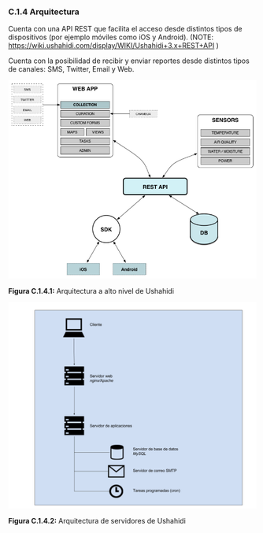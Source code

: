 ### C.1.4 Arquitectura

Cuenta con una API REST que facilita el acceso desde distintos tipos de dispositivos (por ejemplo móviles como iOS y Android).  (NOTE:  https://wiki.ushahidi.com/display/WIKI/Ushahidi+3.x+REST+API )

Cuenta con la posibilidad de recibir y enviar reportes desde distintos tipos de canales: SMS, Twitter, Email y Web. 

![image alt text](image_1.png)

**Figura C.1.4.1:** Arquitectura a alto nivel de Ushahidi 

![image alt text](image_2.png)

**Figura C.1.4.2:** Arquitectura de servidores de Ushahidi 


